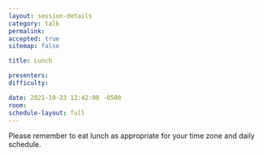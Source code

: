 ```yaml
---
layout: session-details
category: talk
permalink:
accepted: true
sitemap: false

title: Lunch

presenters:
difficulty:

date: 2021-10-23 12:42:00 -0500
room:
schedule-layout: full
---
```

Please remember to eat lunch as appropriate for your time zone and daily schedule.
